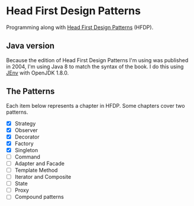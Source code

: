 # Head First Design Patterns

Programming along with [Head First Design Patterns](https://www.amazon.co.uk/Head-First-Design-Patterns-Freeman/dp/0596007124) (HFDP).

## Java version

Because the edition of Head First Design Patterns I'm using was published in 2004, I'm using Java 8 to match the syntax of the book. I do this using [JEnv](https://www.jenv.be) with OpenJDK 1.8.0.

## The Patterns

Each item below represents a chapter in HFDP. Some chapters cover two patterns.

- [x] Strategy
- [x] Observer
- [x] Decorator
- [x] Factory
- [x] Singleton
- [ ] Command
- [ ] Adapter and Facade
- [ ] Template Method
- [ ] Iterator and Composite
- [ ] State
- [ ] Proxy
- [ ] Compound patterns
